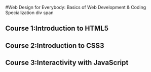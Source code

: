 #Web Design for Everybody: Basics of Web Development & Coding Specialization
div
span

## Course 1:Introduction to HTML5
## Course 2:Introduction to CSS3
## Course 3:Interactivity with JavaScript

